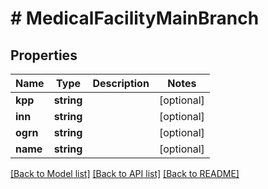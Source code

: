# # MedicalFacilityMainBranch

## Properties

Name | Type | Description | Notes
------------ | ------------- | ------------- | -------------
**kpp** | **string** |  | [optional]
**inn** | **string** |  | [optional]
**ogrn** | **string** |  | [optional]
**name** | **string** |  | [optional]

[[Back to Model list]](../../README.md#models) [[Back to API list]](../../README.md#endpoints) [[Back to README]](../../README.md)
